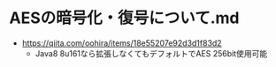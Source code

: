# AESの暗号化・復号について.md

- https://qiita.com/oohira/items/18e55207e92d3d1f83d2
    - Java8 8u161なら拡張しなくてもデフォルトでAES 256bit使用可能